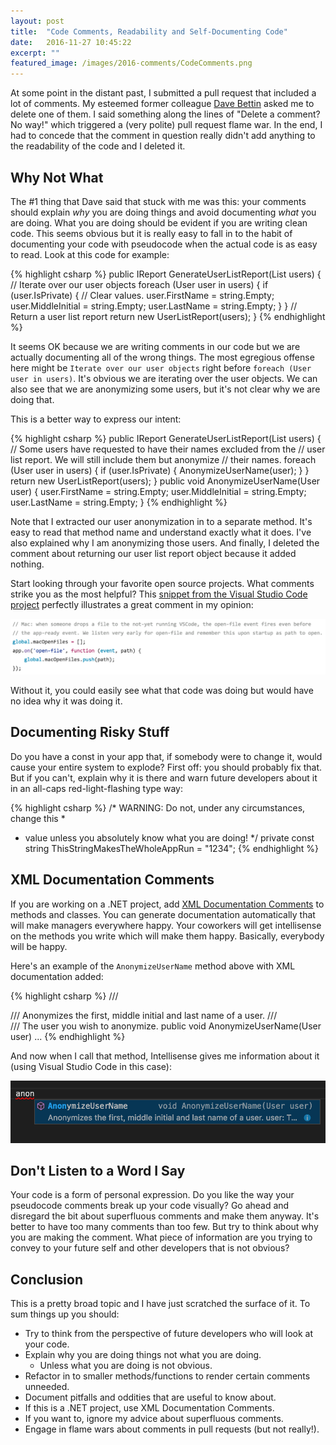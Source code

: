 ```yaml
---
layout: post
title:  "Code Comments, Readability and Self-Documenting Code"
date:   2016-11-27 10:45:22
excerpt: ""
featured_image: /images/2016-comments/CodeComments.png
---
```

At some point in the distant past, I submitted a pull request that included a lot of comments. My esteemed former colleague [Dave Bettin](https://twitter.com/dbettin) asked me to delete one of them. I said something along the lines of "Delete a comment? No way!" which triggered a (very polite) pull request flame war. In the end, I had to concede that the comment in question really didn't add anything to the readability of the code and I deleted it.

## Why Not What
The #1 thing that Dave said that stuck with me was this: your comments should explain *why* you are doing things and avoid documenting *what* you are doing. What you are doing should be evident if you are writing clean code. This seems obvious but it is really easy to fall in to the habit of documenting your code with pseudocode when the actual code is as easy to read.  Look at this code for example:

{% highlight csharp %}
public IReport GenerateUserListReport(List<User> users)
{
    // Iterate over our user objects
    foreach (User user in users)
    {
        if (user.IsPrivate) 
        {
            // Clear values.
            user.FirstName = string.Empty;
            user.MiddleInitial = string.Empty;
            user.LastName = string.Empty;
        }
    }
    // Return a user list report
    return new UserListReport(users);
}
{% endhighlight %}

It seems OK because we are writing comments in our code but we are actually documenting all of the wrong things. The most egregious offense here might be `Iterate over our user objects` right before  `foreach (User user in users)`. It's obvious we are iterating over the user objects. We can also see that we are anonymizing some users, but it's not clear why we are doing that.

This is a better way to express our intent:

{% highlight csharp %}
public IReport GenerateUserListReport(List<User> users)
{
    // Some users have requested to have their names excluded from the 
    // user list report. We will still include them but anonymize 
    // their names.
    foreach (User user in users)
    {
        if (user.IsPrivate) 
        {
            AnonymizeUserName(user);
        }
    }
    return new UserListReport(users);
}
public void AnonymizeUserName(User user)
{
    user.FirstName = string.Empty;
    user.MiddleInitial = string.Empty;
    user.LastName = string.Empty;
}
{% endhighlight %}

Note that I extracted our user anonymization in to a separate method. It's easy to read that method name and understand exactly what it does. I've also explained why I am anonymizing those users. And finally, I deleted the comment about returning our user list report object because it added nothing.

Start looking through your favorite open source projects. What comments strike you as the most helpful? This [snippet from the Visual Studio Code project](https://github.com/Microsoft/vscode/blob/master/src/main.js#L130-L135) perfectly illustrates a great comment in my opinion:

![Visual Studio Code](/images/2016-comments/VSCodeExample.png)

Without it, you could easily see what that code was doing but would have no idea why it was doing it.

## Documenting Risky Stuff
Do you have a const in your app that, if somebody were to change it, would cause your entire system to explode? First off: you should probably fix that. But if you can't, explain why it is there and warn future developers about it in an all-caps red-light-flashing type way:

{% highlight csharp %}
/* WARNING: Do not, under any circumstances, change this *
 * value unless you absolutely know what you are doing!  */
private const string ThisStringMakesTheWholeAppRun = "1234";
{% endhighlight %}

## XML Documentation Comments
If you are working on a .NET project, add [XML Documentation Comments](https://msdn.microsoft.com/en-us/library/b2s063f7(v=vs.140).aspx) to methods and classes. You can generate documentation automatically that will make managers everywhere happy. Your coworkers will get intellisense on the methods you write which will make them happy. Basically, everybody will be happy.

Here's an example of the `AnonymizeUserName` method above with XML documentation added:

{% highlight csharp %}
/// <summary>
/// Anonymizes the first, middle initial and last name of a user.
/// </summary>
/// <param name="user">The user you wish to anonymize.</param>
public void AnonymizeUserName(User user)
...
{% endhighlight %}

And now when I call that method, Intellisense gives me information about it (using Visual Studio Code in this case):

![Well That's Handy!](/images/2016-comments/IntellisenseHelp.png)

## Don't Listen to a Word I Say
Your code is a form of personal expression. Do you like the way your pseudocode comments break up your code visually? Go ahead and disregard the bit about superfluous comments and make them anyway. It's better to have too many comments than too few. But try to think about why you are making the comment. What piece of information are you trying to convey to your future self and other developers that is not obvious?

## Conclusion
This is a pretty broad topic and I have just scratched the surface of it. To sum things up you should: 

* Try to think from the perspective of future developers who will look at your code.
* Explain why you are doing things not what you are doing.
  * Unless what you are doing is not obvious.
* Refactor in to smaller methods/functions to render certain comments unneeded.
* Document pitfalls and oddities that are useful to know about.
* If this is a .NET project, use XML Documentation Comments.
* If you want to, ignore my advice about superfluous comments.
* Engage in flame wars about comments in pull requests (but not really!).